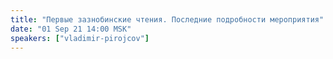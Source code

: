 ```yaml
---
title: "Первые зазнобинские чтения. Последние подробности мероприятия"
date: "01 Sep 21 14:00 MSK"
speakers: ["vladimir-pirojcov"]
---
```

